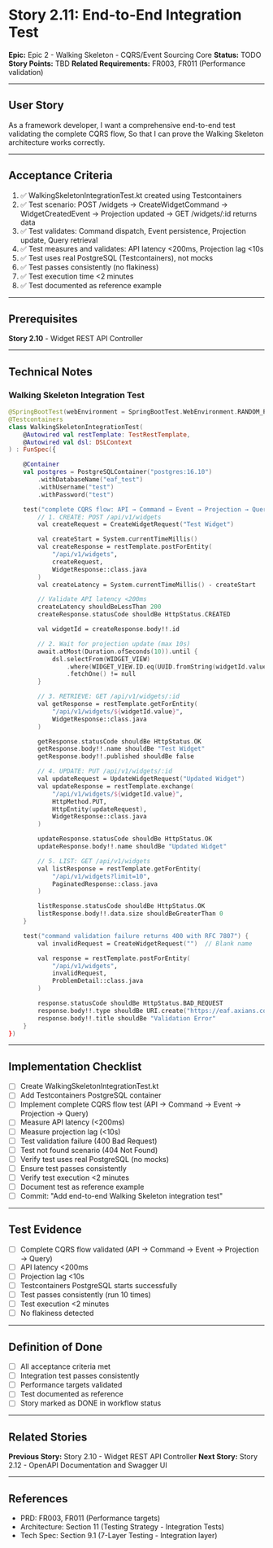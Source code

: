 # Story 2.11: End-to-End Integration Test

**Epic:** Epic 2 - Walking Skeleton - CQRS/Event Sourcing Core
**Status:** TODO
**Story Points:** TBD
**Related Requirements:** FR003, FR011 (Performance validation)

---

## User Story

As a framework developer,
I want a comprehensive end-to-end test validating the complete CQRS flow,
So that I can prove the Walking Skeleton architecture works correctly.

---

## Acceptance Criteria

1. ✅ WalkingSkeletonIntegrationTest.kt created using Testcontainers
2. ✅ Test scenario: POST /widgets → CreateWidgetCommand → WidgetCreatedEvent → Projection updated → GET /widgets/:id returns data
3. ✅ Test validates: Command dispatch, Event persistence, Projection update, Query retrieval
4. ✅ Test measures and validates: API latency <200ms, Projection lag <10s
5. ✅ Test uses real PostgreSQL (Testcontainers), not mocks
6. ✅ Test passes consistently (no flakiness)
7. ✅ Test execution time <2 minutes
8. ✅ Test documented as reference example

---

## Prerequisites

**Story 2.10** - Widget REST API Controller

---

## Technical Notes

### Walking Skeleton Integration Test

```kotlin
@SpringBootTest(webEnvironment = SpringBootTest.WebEnvironment.RANDOM_PORT)
@Testcontainers
class WalkingSkeletonIntegrationTest(
    @Autowired val restTemplate: TestRestTemplate,
    @Autowired val dsl: DSLContext
) : FunSpec({

    @Container
    val postgres = PostgreSQLContainer("postgres:16.10")
        .withDatabaseName("eaf_test")
        .withUsername("test")
        .withPassword("test")

    test("complete CQRS flow: API → Command → Event → Projection → Query") {
        // 1. CREATE: POST /api/v1/widgets
        val createRequest = CreateWidgetRequest("Test Widget")

        val createStart = System.currentTimeMillis()
        val createResponse = restTemplate.postForEntity(
            "/api/v1/widgets",
            createRequest,
            WidgetResponse::class.java
        )
        val createLatency = System.currentTimeMillis() - createStart

        // Validate API latency <200ms
        createLatency shouldBeLessThan 200
        createResponse.statusCode shouldBe HttpStatus.CREATED

        val widgetId = createResponse.body!!.id

        // 2. Wait for projection update (max 10s)
        await.atMost(Duration.ofSeconds(10)).until {
            dsl.selectFrom(WIDGET_VIEW)
                .where(WIDGET_VIEW.ID.eq(UUID.fromString(widgetId.value)))
                .fetchOne() != null
        }

        // 3. RETRIEVE: GET /api/v1/widgets/:id
        val getResponse = restTemplate.getForEntity(
            "/api/v1/widgets/${widgetId.value}",
            WidgetResponse::class.java
        )

        getResponse.statusCode shouldBe HttpStatus.OK
        getResponse.body!!.name shouldBe "Test Widget"
        getResponse.body!!.published shouldBe false

        // 4. UPDATE: PUT /api/v1/widgets/:id
        val updateRequest = UpdateWidgetRequest("Updated Widget")
        val updateResponse = restTemplate.exchange(
            "/api/v1/widgets/${widgetId.value}",
            HttpMethod.PUT,
            HttpEntity(updateRequest),
            WidgetResponse::class.java
        )

        updateResponse.statusCode shouldBe HttpStatus.OK
        updateResponse.body!!.name shouldBe "Updated Widget"

        // 5. LIST: GET /api/v1/widgets
        val listResponse = restTemplate.getForEntity(
            "/api/v1/widgets?limit=10",
            PaginatedResponse::class.java
        )

        listResponse.statusCode shouldBe HttpStatus.OK
        listResponse.body!!.data.size shouldBeGreaterThan 0
    }

    test("command validation failure returns 400 with RFC 7807") {
        val invalidRequest = CreateWidgetRequest("")  // Blank name

        val response = restTemplate.postForEntity(
            "/api/v1/widgets",
            invalidRequest,
            ProblemDetail::class.java
        )

        response.statusCode shouldBe HttpStatus.BAD_REQUEST
        response.body!!.type shouldBe URI.create("https://eaf.axians.com/errors/validation-error")
        response.body!!.title shouldBe "Validation Error"
    }
})
```

---

## Implementation Checklist

- [ ] Create WalkingSkeletonIntegrationTest.kt
- [ ] Add Testcontainers PostgreSQL container
- [ ] Implement complete CQRS flow test (API → Command → Event → Projection → Query)
- [ ] Measure API latency (<200ms)
- [ ] Measure projection lag (<10s)
- [ ] Test validation failure (400 Bad Request)
- [ ] Test not found scenario (404 Not Found)
- [ ] Verify test uses real PostgreSQL (no mocks)
- [ ] Ensure test passes consistently
- [ ] Verify test execution <2 minutes
- [ ] Document test as reference example
- [ ] Commit: "Add end-to-end Walking Skeleton integration test"

---

## Test Evidence

- [ ] Complete CQRS flow validated (API → Command → Event → Projection → Query)
- [ ] API latency <200ms
- [ ] Projection lag <10s
- [ ] Testcontainers PostgreSQL starts successfully
- [ ] Test passes consistently (run 10 times)
- [ ] Test execution <2 minutes
- [ ] No flakiness detected

---

## Definition of Done

- [ ] All acceptance criteria met
- [ ] Integration test passes consistently
- [ ] Performance targets validated
- [ ] Test documented as reference
- [ ] Story marked as DONE in workflow status

---

## Related Stories

**Previous Story:** Story 2.10 - Widget REST API Controller
**Next Story:** Story 2.12 - OpenAPI Documentation and Swagger UI

---

## References

- PRD: FR003, FR011 (Performance targets)
- Architecture: Section 11 (Testing Strategy - Integration Tests)
- Tech Spec: Section 9.1 (7-Layer Testing - Integration layer)
